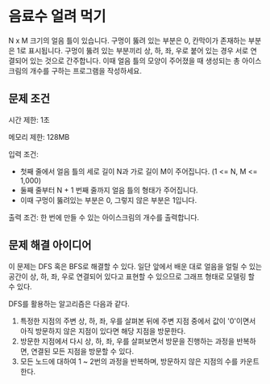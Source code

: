 # 음료수 얼려 먹기

N x M 크기의 얼음 틀이 있습니다.
구멍이 뚫려 있는 부분은 0, 칸막이가 존재하는 부분은 1로 표시됩니다.
구멍이 뚫려 있는 부분끼리 상, 하, 좌, 우로 붙어 있는 경우 서로 연결되어 있는 것으로 간주합니다.
이때 얼음 틀의 모양이 주어졌을 때 생성되는 총 아이스크림의 개수를 구하는 프로그램을 작성하세요.

## 문제 조건

시간 제한: 1초

메모리 제한: 128MB

입력 조건:

- 첫째 줄에서 얼음 틀의 세로 길이 N과 가로 길이 M이 주어집니다. (1 <= N, M <= 1,000)
- 둘째 줄부터 N + 1 번째 줄까지 얼음 틀의 형태가 주어집니다.
- 이때 구멍이 뚫려있는 부분은 0, 그렇지 않은 부분은 1입니다.

출력 조건: 한 번에 만들 수 있는 아이스크림의 개수를 출력합니다.

## 문제 해결 아이디어

이 문제는 DFS 혹은 BFS로 해결할 수 있다.
일단 앞에서 배운 대로 얼음을 얼릴 수 있는 공간이 상, 하, 좌, 우로 연결되어 있다고 표현할 수 있으므로 그래프 형태로 모델링 할 수 있다.

DFS를 활용하는 알고리즘은 다음과 같다.

1. 특정한 지점의 주변 상, 하, 좌, 우를 살펴본 뒤에 주변 지점 중에서 값이 '0'이면서 아직 방문하지 않은 지점이 있다면 해당 지점을 방문한다.
2. 방문한 지점에서 다시 상, 하, 좌, 우를 살펴보면서 방문을 진행하는 과정을 반복하면, 연결된 모든 지점을 방문할 수 있다.
3. 모든 노드에 대하여 1 ~ 2번의 과정을 반복하며, 방문하지 않은 지점의 수를 카운트한다.
